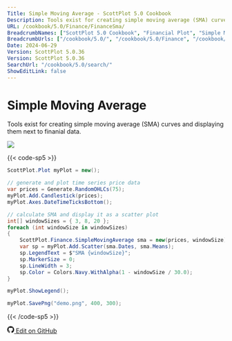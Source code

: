 ```yaml
---
Title: Simple Moving Average - ScottPlot 5.0 Cookbook
Description: Tools exist for creating simple moving average (SMA) curves and displaying them next to finanial data.
URL: /cookbook/5.0/Finance/FinanceSma/
BreadcrumbNames: ["ScottPlot 5.0 Cookbook", "Financial Plot", "Simple Moving Average"]
BreadcrumbUrls: ["/cookbook/5.0/", "/cookbook/5.0/Finance", "/cookbook/5.0/Finance/FinanceSma"]
Date: 2024-06-29
Version: ScottPlot 5.0.36
Version: ScottPlot 5.0.36
SearchUrl: "/cookbook/5.0/search/"
ShowEditLink: false
---
```


# Simple Moving Average


Tools exist for creating simple moving average (SMA) curves and displaying them next to finanial data.

[![](/cookbook/5.0/images/FinanceSma.png?240629072232)](/cookbook/5.0/images/FinanceSma.png?240629072232)

{{< code-sp5 >}}

```cs
ScottPlot.Plot myPlot = new();

// generate and plot time series price data
var prices = Generate.RandomOHLCs(75);
myPlot.Add.Candlestick(prices);
myPlot.Axes.DateTimeTicksBottom();

// calculate SMA and display it as a scatter plot
int[] windowSizes = { 3, 8, 20 };
foreach (int windowSize in windowSizes)
{
    ScottPlot.Finance.SimpleMovingAverage sma = new(prices, windowSize);
    var sp = myPlot.Add.Scatter(sma.Dates, sma.Means);
    sp.LegendText = $"SMA {windowSize}";
    sp.MarkerSize = 0;
    sp.LineWidth = 3;
    sp.Color = Colors.Navy.WithAlpha(1 - windowSize / 30.0);
}

myPlot.ShowLegend();

myPlot.SavePng("demo.png", 400, 300);

```

{{< /code-sp5 >}}

<a href='https://github.com/ScottPlot/ScottPlot/blob/main/src/ScottPlot5/ScottPlot5%20Cookbook/Recipes/PlotTypes/Finance.cs'><svg xmlns="http://www.w3.org/2000/svg" width="16" height="16" fill="currentColor" class="mb-1 bi bi-github" viewBox="0 0 16 16">
  <path d="M8 0C3.58 0 0 3.58 0 8c0 3.54 2.29 6.53 5.47 7.59.4.07.55-.17.55-.38 0-.19-.01-.82-.01-1.49-2.01.37-2.53-.49-2.69-.94-.09-.23-.48-.94-.82-1.13-.28-.15-.68-.52-.01-.53.63-.01 1.08.58 1.23.82.72 1.21 1.87.87 2.33.66.07-.52.28-.87.51-1.07-1.78-.2-3.64-.89-3.64-3.95 0-.87.31-1.59.82-2.15-.08-.2-.36-1.02.08-2.12 0 0 .67-.21 2.2.82.64-.18 1.32-.27 2-.27s1.36.09 2 .27c1.53-1.04 2.2-.82 2.2-.82.44 1.1.16 1.92.08 2.12.51.56.82 1.27.82 2.15 0 3.07-1.87 3.75-3.65 3.95.29.25.54.73.54 1.48 0 1.07-.01 1.93-.01 2.2 0 .21.15.46.55.38A8.01 8.01 0 0 0 16 8c0-4.42-3.58-8-8-8"/>
</svg> Edit on GitHub</a>

